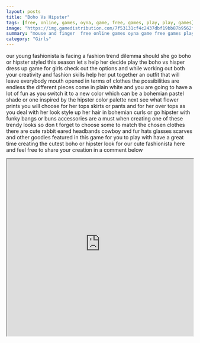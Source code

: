```yaml
---
layout: posts
title: "Boho Vs Hipster"
tags: [free, online, games, oyna, game, free, games, play, play, games]
image: "https://img.gamedistribution.com/7f53131cf4c2437dbf19bb87b9562ff1.jpg"
summary: "mouse and finger  free online games oyna game free games play play games"
category: "Girls"
---
```


our young fashionista is facing a fashion trend dilemma should she go boho or hipster styled this season let s help her decide play the boho vs hisper dress up game for girls check out the options and while working out both your creativity and fashion skills help her put together an outfit that will leave everybody mouth opened in terms of clothes the possibilities are endless the different pieces come in plain white and you are going to have a lot of fun as you switch it to a new color which can be a bohemian pastel shade or one inspired by the hipster color palette next see what flower prints you will choose for her tops skirts or pants and for her over tops as you deal with her look style up her hair in bohemian curls or go hipster with funky bangs or buns accessories are a must when creating one of these trendy looks so don t forget to choose some to match the chosen clothes there are cute rabbit eared headbands cowboy and fur hats glasses scarves and other goodies featured in this game for you to play with have a great time creating the cutest boho or hipster look for our cute fashionista here and feel free to share your creation in a comment below

<iframe width="100%" height="480px;" src="https://html5.gamedistribution.com/7f53131cf4c2437dbf19bb87b9562ff1/"></iframe>